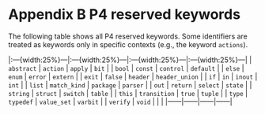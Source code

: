 # Appendix B P4 reserved keywords


The following table shows all P4 reserved keywords. Some identifiers are
treated as keywords only in specific contexts (e.g., the keyword
`actions`).

|:—{width:25%}—|:—{width:25%}—|:—{width:25%}—|:—{width:25%}—| |
`abstract` | `action` | `apply` | `bit` | | `bool` | `const` | `control`
| `default` | | `else` | `enum` | `error` | `extern` | | `exit` |
`false` | `header` | `header_union` | | `if` | `in` | `inout` | `int` |
| `list` | `match_kind` | `package` | `parser` | | `out` | `return` |
`select` | `state` | | `string` | `struct` | `switch` | `table` | |
`this` | `transition` | `true` | `tuple` | | `type` | `typedef` |
`value_set` | `varbit` | | `verify` | `void` | | | |——|——|——|——|

